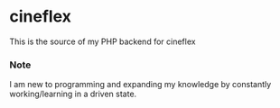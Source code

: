 # cineflex
This is the source of my PHP backend for cineflex

### Note
I am new to programming and expanding my knowledge by constantly working/learning in a driven state.
